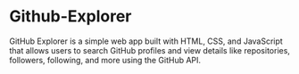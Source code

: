 # Github-Explorer
GitHub Explorer is a simple web app built with HTML, CSS, and JavaScript that allows users to search GitHub profiles and view details like repositories, followers, following, and more using the GitHub API.
